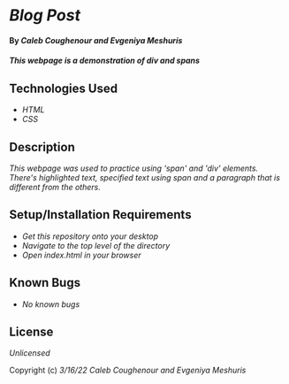 # _Blog Post_

#### By _**Caleb Coughenour and Evgeniya Meshuris**_

#### _This webpage is a demonstration of div and spans_

## Technologies Used

* _HTML_
* _CSS_

## Description

_This webpage was used to practice using 'span' and 'div' elements. There's highlighted text, specified text using span and a paragraph that is different from the others._

## Setup/Installation Requirements

* _Get this repository onto your desktop_
* _Navigate to the top level of the directory_
* _Open index.html in your browser_

## Known Bugs

* _No known bugs_

## License

_Unlicensed_

Copyright (c) _3/16/22_ _Caleb Coughenour and Evgeniya Meshuris_
